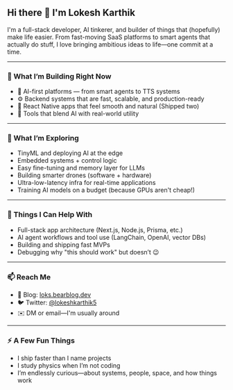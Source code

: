 ## Hi there 👋 I'm Lokesh Karthik

I'm a full-stack developer, AI tinkerer, and builder of things that (hopefully) make life easier. From fast-moving SaaS platforms to smart agents that actually do stuff, I love bringing ambitious ideas to life—one commit at a time.

---

### 🚀 What I’m Building Right Now

- 🧠 AI-first platforms — from smart agents to TTS systems  
- ⚙️ Backend systems that are fast, scalable, and production-ready  
- 📱 React Native apps that feel smooth and natural (Shipped two)
- 🤖 Tools that blend AI with real-world utility

---

### 🌱 What I’m Exploring

- TinyML and deploying AI at the edge  
- Embedded systems + control logic  
- Easy fine-tuning and memory layer for LLMs
- Building smarter drones (software + hardware)  
- Ultra-low-latency infra for real-time applications  
- Training AI models on a budget (because GPUs aren't cheap!)

---

### 💬 Things I Can Help With

- Full-stack app architecture (Next.js, Node.js, Prisma, etc.)  
- AI agent workflows and tool use (LangChain, OpenAI, vector DBs)  
- Building and shipping fast MVPs  
- Debugging why "this should work" but doesn’t 😉

---

### 📫 Reach Me

- 📝 Blog: [loks.bearblog.dev](https://loks.bearblog.dev)  
- 🐦 Twitter: [@lokeshkarthik5](https://twitter.com/lokeshkarthik5)  
- ✉️ DM or email—I'm usually around

---

### ⚡ A Few Fun Things

- I ship faster than I name projects  
- I study physics when I’m not coding  
- I’m endlessly curious—about systems, people, space, and how things work  
